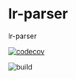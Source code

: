 # lr-parser
lr-parser

[![codecov](https://codecov.io/gh/MichaelJL3/lr-parser/branch/main/graph/badge.svg?token=XDJRG70APZ)](https://codecov.io/gh/MichaelJL3/lr-parser)

![build](https://github.com/MichaelJL3/lr-parser/actions/workflows/dotnet.yml/badge.svg)
